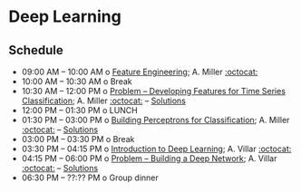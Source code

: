 # Deep Learning

## Schedule

 * 09:00 AM – 10:00 AM  o [Feature Engineering](FeatureEngineering.ipynb); A. Miller [:octocat:](https://github.com/adamamiller)
 * 10:00 AM – 10:30 AM  o  Break
 * 10:30 AM – 12:00 PM  o  [Problem – Developing Features for Time Series Classification](FeatureEngineering.ipynb); A. Miller [:octocat:](https://github.com/adamamiller) – [Solutions](FeatureEngineeringSolutions.ipynb)
 * 12:00 PM – 01:30 PM  o  LUNCH
 * 01:30 PM – 03:00 PM  o  [Building Perceptrons for Classification](BuildingPerceptronsForClassification.ipynb); A. Miller [:octocat:](https://github.com/adamamiller) – [Solutions](BuildingPerceptronsForClassificationSolutions.ipynb)
 * 03:00 PM – 03:30 PM  o  Break
 * 03:30 PM – 04:15 PM  o  [Introduction to Deep Learning](IntroductionToDeepLearning.pdf); A. Villar [:octocat:](https://github.com/villrv)
 * 04:15 PM – 06:00 PM  o  [Problem – Building a Deep Network](DeeplearningBlank.ipynb); A. Villar [:octocat:](https://github.com/villrv) – [Solutions](DeeplearningSolutions.ipynb)
 * 06:30 PM – ??:?? PM  o  Group dinner
